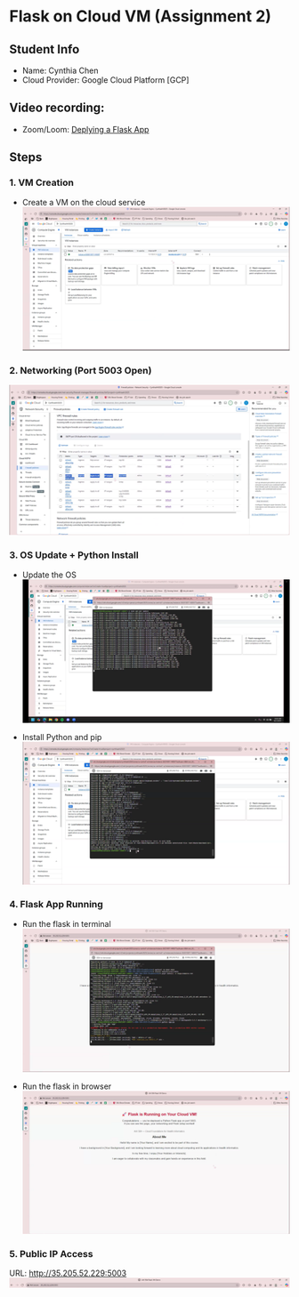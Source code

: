 # Flask on Cloud VM (Assignment 2)

## Student Info
- Name: Cynthia Chen
- Cloud Provider: Google Cloud Platform [GCP]

## Video recording: 
- Zoom/Loom: [Deplying a Flask App](https://drive.google.com/file/d/1r7MwIj6aWf-LHcCrAOQ1xdsz_fm9WyUZ/view?usp=sharing)

## Steps
### 1. VM Creation
- Create a VM on the cloud service
![VM Creation](images/VM_creation.png)

### 2. Networking (Port 5003 Open)
![Network Port 5003](images/networking_port5003.png)

### 3. OS Update + Python Install
- Update the OS
![OS Update](images/os_update.png)

- Install Python and pip
![Python and pip Install](images/python_git_install.png)

### 4. Flask App Running
- Run the flask in terminal 
![Screenshot of terminal](images/flask_terminal_running.png)

- Run the flask in browser
![Screenshot of browser](images/flask_browser_running.png)

### 5. Public IP Access
URL: http://35.205.52.229:5003  
![Public IP](images/public_IP_address.png)

